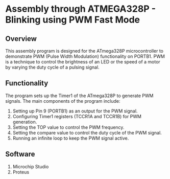 # Assembly through ATMEGA328P - Blinking using PWM Fast Mode
## Overview
This assembly program is designed for the ATmega328P microcontroller to demonstrate PWM (Pulse Width Modulation) functionality on PORTB1. 
PWM is a technique to control the brightness of an LED or the speed of a motor by varying the duty cycle of a pulsing signal.

## Functionality
The program sets up the Timer1 of the ATmega328P to generate PWM signals. The main components of the program include:

1. Setting up Pin 9 (PORTB1) as an output for the PWM signal.
2. Configuring Timer1 registers (TCCR1A and TCCR1B) for PWM generation.
3. Setting the TOP value to control the PWM frequency.
4. Setting the compare value to control the duty cycle of the PWM signal.
5. Running an infinite loop to keep the PWM signal active.

## Software
1. Microchip Studio
2. Proteus
